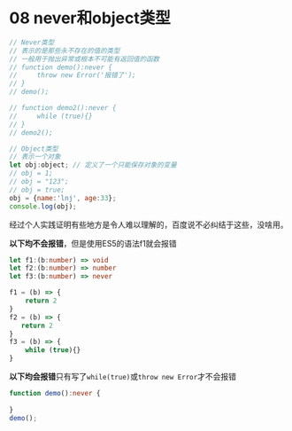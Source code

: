 # 08 never和object类型

```js
// Never类型
// 表示的是那些永不存在的值的类型
// 一般用于抛出异常或根本不可能有返回值的函数
// function demo():never {
//     throw new Error('报错了');
// }
// demo();

// function demo2():never {
//     while (true){}
// }
// demo2();

// Object类型
// 表示一个对象
let obj:object; // 定义了一个只能保存对象的变量
// obj = 1;
// obj = "123";
// obj = true;
obj = {name:'lnj', age:33};
console.log(obj);
```

经过个人实践证明有些地方是令人难以理解的，百度说不必纠结于这些，没啥用。

**以下均不会报错**，但是使用ES5的语法f1就会报错

```ts
let f1:(b:number) => void
let f2:(b:number) => number
let f3:(b:number) => never

f1 = (b) => {
    return 2
}
f2 = (b) => {
   return 2
}
f3 = (b) => {
    while (true){}
}
```

**以下均会报错**只有写了`while(true)`或`throw new Error`才不会报错

```ts
function demo():never {
    
}
demo();
```